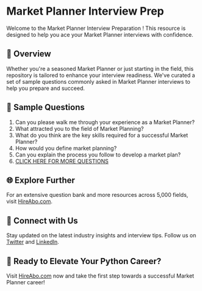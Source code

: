 # Market Planner Interview Prep

Welcome to the Market Planner Interview Preparation ! This resource is designed to help you ace your Market Planner interviews with confidence.

## 🚀 Overview

Whether you're a seasoned Market Planner or just starting in the field, this repository is tailored to enhance your interview readiness. We've curated a set of sample questions commonly asked in Market Planner interviews to help you prepare and succeed.

## 📝 Sample Questions

1. Can you please walk me through your experience as a Market Planner?
2. What attracted you to the field of Market Planning?
3. What do you think are the key skills required for a successful Market Planner?
4. How would you define market planning?
5. Can you explain the process you follow to develop a market plan?
6. [CLICK HERE FOR MORE QUESTIONS](https://hireabo.com/job/1_0_39/Market%20Planner)

## 🌐 Explore Further

For an extensive question bank and more resources across 5,000 fields, visit [HireAbo.com](https://www.hireabo.com).

## 📱 Connect with Us

Stay updated on the latest industry insights and interview tips. Follow us on [Twitter](https://twitter.com/hireabo) and [LinkedIn](https://www.linkedin.com/in/hire-abo-3609972a8/).

## 🚀 Ready to Elevate Your Python Career?

Visit [HireAbo.com](https://www.hireabo.com) now and take the first step towards a successful Market Planner career!